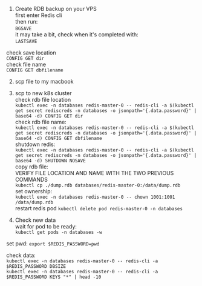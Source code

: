 1. Create RDB backup on your VPS  
   first enter Redis cli  
   then run:  
   `BGSAVE`  
   it may take a bit, check when it's completed with:  
   `LASTSAVE`

check save location  
`CONFIG GET dir`  
check file name  
`CONFIG GET dbfilename`

2. scp file to my macbook
3. scp to new k8s cluster  
   check rdb file location  
   `kubectl exec -n databases redis-master-0 -- redis-cli -a $(kubectl get secret rediscreds -n databases -o jsonpath='{.data.password}' | base64 -d) CONFIG GET dir`  
   check rdb file name:  
   `kubectl exec -n databases redis-master-0 -- redis-cli -a $(kubectl get secret rediscreds -n databases -o jsonpath='{.data.password}' | base64 -d) CONFIG GET dbfilename`  
   shutdown redis:   
   `kubectl exec -n databases redis-master-0 -- redis-cli -a $(kubectl get secret rediscreds -n databases -o jsonpath='{.data.password}' | base64 -d) SHUTDOWN NOSAVE`  
   copy rdb file:  
   VERIFY FILE LOCATION AND NAME WITH THE TWO PREVIOUS COMMANDS  
   `kubectl cp ./dump.rdb databases/redis-master-0:/data/dump.rdb`  
   set ownership:  
   `kubectl exec -n databases redis-master-0 -- chown 1001:1001 /data/dump.rdb`  
   restart redis pod
   `kubectl delete pod redis-master-0 -n databases`

4. Check new data  
   wait for pod to be ready:  
   `kubectl get pods -n databases -w`

set pwd:
`export $REDIS_PASSWORD=pwd`

check data:  
`kubectl exec -n databases redis-master-0 -- redis-cli -a $REDIS_PASSWORD DBSIZE`  
`kubectl exec -n databases redis-master-0 -- redis-cli -a $REDIS_PASSWORD KEYS "*" | head -10`  

